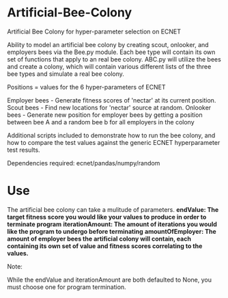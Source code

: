# Artificial-Bee-Colony
Artificial Bee Colony for hyper-parameter selection on ECNET

Ability to model an artificial bee colony by creating scout, onlooker, and employers bees via the Bee.py module. Each bee type will
contain its own set of functions that apply to an real bee colony. ABC.py will utilize the bees and create a colony, which will contain
various different lists of the three bee types and simulate a real bee colony. 

Positions = values for the 6 hyper-parameters of ECNET

Employer bees - Generate fitness scores of 'nectar' at its current position.
Scout bees - Find new locations for 'nectar' source at random.
Onlooker bees - Generate new position for employer bees by getting a position between bee A and a random bee b for all employers in the colony

Additional scripts included to demonstrate how to run the bee colony, and how to compare the test values against the generic ECNET hyperparameter test results.

Dependencies required: 
ecnet/pandas/numpy/random

# Use

The artificial bee colony can take a mulitude of parameters.
__endValue: The target fitness score you would like your values to produce in order to terminate program__
__iterationAmount: The amount of iterations you would like the program to undergo before terminating__
__amountOfEmployer: The amount of employer bees the artificial colony will contain, each containing its own set of value and fitness scores correlating to the values.__

Note:

While the endValue and iterationAmount are both defaulted to None, you must choose one for program termination.
